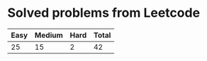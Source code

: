 # Solved problems from Leetcode

| **Easy** | **Medium** | **Hard** | **Total** |
| -------- | ---------- | -------- | --------- |
| 25       | 15         | 2        | 42        |

